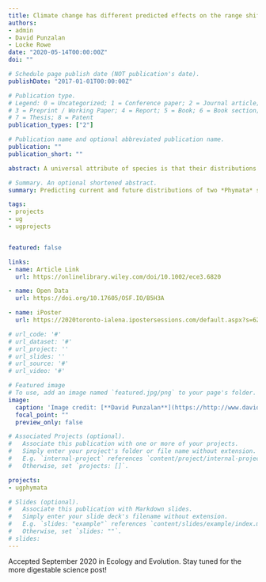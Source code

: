 ```yaml
---
title: Climate change has different predicted effects on the range shifts of two hybridising ambush bug (Phymata) species
authors:
- admin
- David Punzalan
- Locke Rowe
date: "2020-05-14T00:00:00Z"
doi: ""

# Schedule page publish date (NOT publication's date).
publishDate: "2017-01-01T00:00:00Z"

# Publication type.
# Legend: 0 = Uncategorized; 1 = Conference paper; 2 = Journal article;
# 3 = Preprint / Working Paper; 4 = Report; 5 = Book; 6 = Book section;
# 7 = Thesis; 8 = Patent
publication_types: ["2"]

# Publication name and optional abbreviated publication name.
publication: ""
publication_short: ""

abstract: A universal attribute of species is that their distributions are limited by numerous factors that may be difficult to quantify. Furthermore, climate change-induced range shifts have been reported in many taxa, and understanding the implications of these shifts remains a priority and a challenge. One approach is to employ species distribution models which correlates species presence data with a set of predictor variables. Here, we use `MAXENT` to predict current suitable habitat and to project future distributions of two closely related *Phymata* species in light of anthropogenic climate change. Using species occurrence data from museum databases and environmental data from WorldClim, we identified environmental variables maintaining the distribution of *Phymata americana* and *Phymata pennsylvanica*, and created binary suitability maps of current distributions for both species on ArcMap. We then predicted future distributions using the same environmental variables under different Representative Concentration Pathways (RCP), created binary suitability maps for future distributions, and calculated the degree of overlap between the two species. We found that the strongest predictor to *P. americana* ranges was precipitation seasonality, while precipitation of the driest quarter and mean temperature of the coldest quarter were strong predictors of *P. pennsylvanica* ranges. Future ranges for *P. americana* are predicted to increase northwestward and southward at higher CO2 concentrations. Suitable ranges for *P. pennsylvanica* are initially predicted to increase, but eventually decrease with slight fluctuations around range edges. There is an increase in overlapping ranges in all future predictions. These differences in optima provide evidence for different environmental requirements for *P. americana* and *P. pennsylvanica*, accounting for their distinct ranges. Because these species are ecologically similar and can hybridize, climate change has potentially important eco-evolutionary ramifications. Overall our results are consistent with effects of climate change that is highly variable across species, geographic regions and over time.

# Summary. An optional shortened abstract.
summary: Predicting current and future distributions of two *Phymata* species in North America using `Maxent`.

tags:
- projects
- ug
- ugprojects


featured: false

links:
- name: Article Link
  url: https://onlinelibrary.wiley.com/doi/10.1002/ece3.6820

- name: Open Data
  url: https://doi.org/10.17605/OSF.IO/B5H3A

- name: iPoster
  url: https://2020toronto-ialena.ipostersessions.com/default.aspx?s=62-71-43-36-EE-35-05-B9-DB-A8-AC-79-F4-6E-2B-8B&guestview=true

# url_code: '#'
# url_dataset: '#'
# url_project: ''
# url_slides: ''
# url_source: '#'
# url_video: '#'

# Featured image
# To use, add an image named `featured.jpg/png` to your page's folder. 
image:
  caption: 'Image credit: [**David Punzalan**](https://http://www.davidpunzalan.com/)'
  focal_point: ""
  preview_only: false

# Associated Projects (optional).
#   Associate this publication with one or more of your projects.
#   Simply enter your project's folder or file name without extension.
#   E.g. `internal-project` references `content/project/internal-project/index.md`.
#   Otherwise, set `projects: []`.

projects:
- ugphymata

# Slides (optional).
#   Associate this publication with Markdown slides.
#   Simply enter your slide deck's filename without extension.
#   E.g. `slides: "example"` references `content/slides/example/index.md`.
#   Otherwise, set `slides: ""`.
# slides:
---
```


Accepted September 2020 in Ecology and Evolution. Stay tuned for the more digestable science post!
